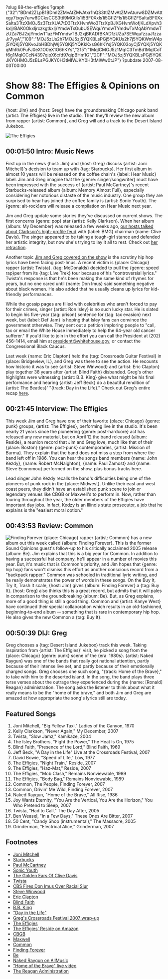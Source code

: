 ?slug 88-the-effigies
?graph {"32":"BDmI2ZLpB1BDmI2ZMvAtZMvAtxr1hQS3ttlZMvAtZMvAturw8DZMvAttxgy7txgy7urw8DCksCCS3ttl9MGtlls1i5BF0Xxls1i5GflZFls1i5GflZFSaItaBF0XxSaIta3TtzXMOJ5z3TtzXUA7tD3TtzXHvmWo3TtzXpBJXGHvmWofjKLdXpvh3kxljrBAK0OkxljrczkgtkxljrYmdwTxGubUSEWquYmdwTYmdwTxMqAbYmdwTzUZa7BJ2xjYmdwT1azFMYmdwTBJ2xjBKADfBKADfzUZa7SEWqufzzaJfzzaJr7yyA","109":"MOJ5zUs2h7MOJ5zj5YQKBLsPGj5YQKUs2h7j5YQKWmW4pj5YQKj5YQKvoJbHBDhjWj5YQKj5YQKkKxsG6hKYsj5YQK03oyCj5YQKj5YQKqMhRk0FuFJ0eX1O0eX1O6hKYs","215":"1MqICMOJ5z1MqIC3TmBd1MqICoTf6g1MqICCcN4397qipX6cfd97qipBHm1G","2CF":"MOJ5zj5YQKBLsPGj5YQKJKY0HMOJ5zBLsPGJKY0H3tMIWJKY0H3tMIWw0tJP"}
?pubdate 2007-08-03T00:00

# Show 88: The Effigies & Opinions on Common 
{host: Jim} and {host: Greg} have the groundbreaking Chicago punk band {artist: The Effigies} live in the studio. Then they'll review the new album from rapper {artist: Common}, and Greg will add a track to the Desert Island Jukebox.

![The Effigies](https://static.soundopinions.org/images/2007/effigies.jpg)

## 00:01:50 Intro: Music News
First up in the news {host: Jim} and {host: Greg} discuss {artist: Joni Mitchell}'s decision to team up with {tag: Starbucks}. Her first album in almost 10 years will be released on the coffee chain's {label: Hear Music} label. Jim and Greg imagine that the {genre: singer/songwriter} must have been impressed with the success of {artist: Paul McCartney}'s recent Starbucks-released album {album: Memory Almost Full}, especially considering her notorious distaste of the music industry. One group they are surprised to hear has joined the coffee family is {artist: Sonic Youth}. The {genre: alt-rock}ers will release a compilation on Hear Music next year.

Jim and Greg update some stories they've discussed on current shows. The first concerns {genre: pop} star {artist: Kelly Clarkson}. When her album {album: My December} was released a few weeks ago, [our hosts talked about Clarkson's high-profile feud](/show/82/) with {label: BMG} chairman {name: Clive Davis}. The singer appeared to be taking a tough-girl stance and defended her artistic integrity, but now she's trying to lay it all to rest. Check out [her retraction](http://www.kingsofar.com/kelly-clarkson-apologizes-to-clive-davis/). 

Another topic [Jim and Greg covered on the show](/show/82/) is the scrutiny hip hop lyrics have been facing post-Imus. A recent victim is {place: Chicago} rapper {artist: Twista}. {tag: McDonalds} decided to pull the {genre: speed rap}per from its {tag: Live Trek} tour because of his "controversial lyrics." Twista's response is that he's been making the same kind of rhymes for years, but no one cared until {name: Don Imus} said something negative about black women. He also added that he usually cleans up lyrics for kid-friendly performances.

While the gossip pages are filled with celebrities who aren't forced to pay for their crimes, singer {artist: Ron Isley} is no such lucky star. He is slated to begin his five-year {tag: prison} sentence for {tag: tax evasion} next week, but {label: Def Jam} is hoping that Isley fans can convince the government otherwise. They sent out a petition imploring people to "call, fax or email the White House immediately to help the 64-year old cancer sufferer." If you'd like to join in the effort you can call the President at (202) 456-1414, email him at president@whitehouse.gov, or contact the Congressional Black Caucus.

Last week {name: Eric Clapton} held the {tag: Crossroads Guitar Festival} in {place: Bridgeview, IL}, and Greg was there to see the action. He recounts how historic it was to see {artist: Steve Winwood} and {artist: Eric Clapton} play together 38 years after {artist: Blind Faith} disbanded. Greg's other highlights were witnessing {artist: B.B. King} give what might be his final performance and hearing {artist: Jeff Beck} do a beautiful rendition of {artist: The Beatles}' "{track: Day in the Life}." Check out Greg's entire recap [here](http://articles.chicagotribune.com/2007-07-30/features/0707290194_1_crossroads-centre-crossroads-guitar-festival-derek-trucks).

## 00:21:45 Interview: The Effigies
This week Jim and Greg have one of their favorite {place: Chicago} {genre: punk} groups, {artist: The Effigies}, performing live in the studio.  It's been nearly 21 years since the pioneering {genre: post-hardcore} act has released any new material, but on April 12 the band released {album: Reside}, a reunion record that Jim and Greg love, much like that of their {place: Boston} {genre: post-punk} contemporaries, {artist: Mission of Burma}. They explain that the band does not miss a step from where the band left off in 1986. You can hear the songs band members {name: John Kezdy}, {name: Robert McNaighton}, {name: Paul Zamost} and {name: Steve Economou} performed on the show, plus bonus tracks here.

Lead singer John Kezdy recalls the band's difficulties being one of the pioneers of punk rock in the {place: Midwest}. Unlike their east and west coast peers, they didn't have an established punk scene to join or legendary venues like CBGB or Maxwell's to perform in. Now, rather than touring throughout the year, the older members of the Effigies have important day jobs. In fact, Kedzy is an Illinois state prosecutor, a job that he explains is the "easiest moral option."

## 00:43:53 Review: Common
![Finding Forever](https://static.soundopinions.org/assets/88/2150.jpg)
{place: Chicago} rapper {artist: Common} has a new album out this week called {album: Finding Forever}. This is the former Sound Opinions guest's follow-up to his critically acclaimed 2005 release {album: Be}. Jim explains that this is a big year for Common. In addition to having a successful hat company, he'll appear in a number of movies this year. But, it's music that is Common's priority, and Jim hopes that {genre: hip hop} fans won't dismiss this effort as another conscious record from a "backpack rapper." Common was schooled in traditional lyric writing, and he really demonstrates the power of words in these songs. On the Buy It, Try It, Trash It scale, {host: Jim} gives {album: Finding Forever} a {tag: Buy It}. {host: Greg} also thinks this is a great record, but admits that it will pales in comparison to the groundbreaking {album: Be}. But, as Greg explains, more of a good thing is still a good thing. Common and {artist: Kanye West} have continued their special collaboration which results in an old-fashioned, beginning-to-end album -- something that is rare in contemporary hip hop. He also gives the new Common a {tag: Buy It}.

## 00:50:39 DIJ: Greg
Greg chooses a {tag: Desert Island Jukebox} track this week. Taking inspiration from {artist: The Effigies}' visit, he picked a song from the {place: Chicago} {genre: punk} scene of the {era: 1980s}. {artist: Naked Raygun} was one of the bands that really got national attention, partly because of their intense live set, and partly because of their emotionally charged songs. Greg chooses one such song, "{track: Home of the Brave}," to take with him to the deserted island. In the song, the band plays three terse verses about the outrage they experienced during the {name: [Ronald] Reagan} administration. The song asks the listener to think about what it really means to be the "home of the brave," and both Jim and Greg are amazed at how appropriate the song's lyrics still are today.

## Featured Songs
1. Joni Mitchell, "Big Yellow Taxi," Ladies of the Canyon, 1970
2. Kelly Clarkson, "Never Again," My December, 2007
3. Twista, "Slow Jamz," Kamikaze, 2004
4. The Isley Brothers, "Fight the Power," The Heat Is On, 1975
5. Blind Faith, "Presence of the Lord," Blind Faith, 1969
6. Jeff Beck, "A Day in the Life" Live at the Crossroads Festival, 2007
7. David Bowie, "Speed of Life," Low, 1977
8. The Effigies, "Night Train," Reside, 2007
9. The Effigies, "Haz-Mat," Reside, 2007
10. The Effigies, "Mob Clash," Remains Nonviewable, 1989
11. The Effigies, "Body Bag," Remains Nonviewable, 1989
12. Common, The People, Finding Forever, 2007
13. Common, Drivin' Me Wild, Finding Forever, 2007
14. Naked Raygun, "Home of the Brave," All Rise, 1986
15. Joy Wants Eternity, "You Are the Vertical, You Are the Horizon," You Who Pretend to Sleep, 2007
16. Twista, "Had to Call," The Day After, 2005
17. Ben Weasel, "In a Few Days," These Ones Are Bitter, 2007
18. 50 Cent, "Candy Shop (instrumental)," The Massacre, 2005
19. Grinderman, "Electrical Alice," Grinderman, 2007

## Footnotes
- [Joni Mitchell](http://jonimitchell.com/)
- [Starbucks](http://www.starbucks.com/)
- [Paul McCartney](http://www.paulmccartney.com/)
- [Sonic Youth](http://www.sonicyouth.com/)
- [The Golden Ears Of Clive Davis](http://www.cbsnews.com/stories/2004/02/06/60minutes/main598488.shtml)
- [Twista](http://twista.com/)
- [CBS Fires Don Imus Over Racial Slur](http://www.cbsnews.com/stories/2007/04/12/national/main2675273.shtml)
- [Steve Winwood](http://www.stevewinwood.com/)
- [Eric Clapton](http://www.ericclapton.com/)
- [Blind Faith](http://www.allmusic.com/cg/amg.dll?p=amg&sql=11:difpxqw5ldde)
- [B.B. King](http://www.bbking.com/)
- ["Day in the Life"](http://www.allmusic.com/cg/amg.dll?p=amg&sql=33:3pftxqw5ld0e)
- [Greg's Crossroads Festival 2007 wrap-up](http://articles.chicagotribune.com/2007-07-30/features/0707290194_1_crossroads-centre-crossroads-guitar-festival-derek-trucks)
- [The Effigies](http://www.effigies.com/)
- [The Effigies' Reside on Amazon](http://www.amazon.com/Reside-Effigies/dp/B000M9CBW4/ref=pd_bbs_sr_1/002-6157330-9621624?ie=UTF8&s=music&qid=1186043165&sr=8-1)
- [CBGB](http://www.cbgb.com/)
- [Maxwell](http://www.maxwellsnj.com/)
- [Common](http://www.common-music.com/)
- [Finding Forever](http://www.metacritic.com/music/artists/common/findingforever?q=finding%20forever)
- [Be](http://www.metacritic.com/music/artists/common/be?q=common)
- [Naked Raygun on AllMusic](http://www.allmusic.com/cg/amg.dll?p=amg&sql=11:wifixqe5ldte)
- ["Home of the Brave" live video](http://www.youtube.com/watch?v=xJP2bT4Lt78)
- [The Reagan Administration](http://www.pbs.org/wgbh/amex/reagan/timeline/index_4.html)
